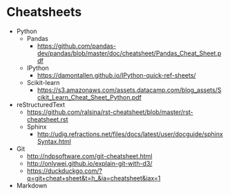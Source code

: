 # Cheatsheets
- Python
  - Pandas
    - https://github.com/pandas-dev/pandas/blob/master/doc/cheatsheet/Pandas_Cheat_Sheet.pdf
  - IPython
    - https://damontallen.github.io/IPython-quick-ref-sheets/
  - Scikit-learn
    - https://s3.amazonaws.com/assets.datacamp.com/blog_assets/Scikit_Learn_Cheat_Sheet_Python.pdf
- reStructuredText
  - https://github.com/ralsina/rst-cheatsheet/blob/master/rst-cheatsheet.rst
  - Sphinx
    - http://udig.refractions.net/files/docs/latest/user/docguide/sphinxSyntax.html
- Git
  - http://ndpsoftware.com/git-cheatsheet.html
  - http://onlywei.github.io/explain-git-with-d3/
  - https://duckduckgo.com/?q=git+cheat+sheet&t=h_&ia=cheatsheet&iax=1
- Markdown
